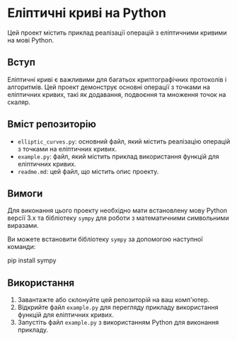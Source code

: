 # Еліптичні криві на Python

Цей проект містить приклад реалізації операцій з еліптичними кривими на мові Python.

## Вступ

Еліптичні криві є важливими для багатьох криптографічних протоколів і алгоритмів. Цей проект демонструє основні операції з точками на еліптичних кривих, такі як додавання, подвоєння та множення точок на скаляр.

## Вміст репозиторію

- `elliptic_curves.py`: основний файл, який містить реалізацію операцій з точками на еліптичних кривих.
- `example.py`: файл, який містить приклад використання функцій для еліптичних кривих.
- `readme.md`: цей файл, що містить опис проекту.

## Вимоги

Для виконання цього проекту необхідно мати встановлену мову Python версії 3.x та бібліотеку `sympy` для роботи з математичними символьними виразами.

Ви можете встановити бібліотеку `sympy` за допомогою наступної команди:

pip install sympy

## Використання

1. Завантажте або склонуйте цей репозиторій на ваш комп'ютер.
2. Відкрийте файл `example.py` для перегляду прикладу використання функцій для еліптичних кривих.
3. Запустіть файл `example.py` з використанням Python для виконання прикладу.

